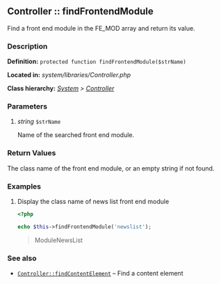 
Controller :: findFrontendModule
-------------------------------------------

Find a front end module in the FE_MOD array and return its value.


### Description ###

**Definition:** `protected function findFrontendModule($strName)`

**Located in:** *system/libraries/Controller.php*

**Class hierarchy:** *[System](../System.md) > [Controller](../Controller.md)*


### Parameters ###

1. *string* `$strName`

	Name of the searched front end module.


### Return Values ###

The class name of the front end module, or an empty string if not found.


### Examples ###

1. Display the class name of news list front end module

	```php
	<?php

	echo $this->findFrontendModule('newslist');
	```
	> ModuleNewsList


### See also ###

- [`Controller::findContentElement`](findContentElement.md) – Find a content element

